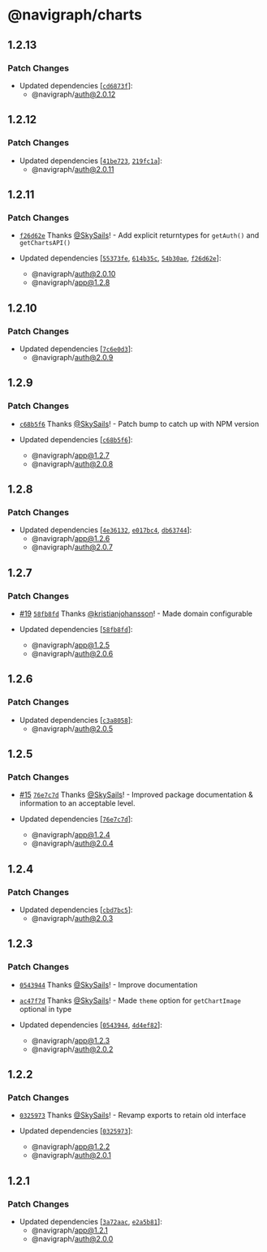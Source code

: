 # @navigraph/charts

## 1.2.13

### Patch Changes

- Updated dependencies [[`cd6873f`](https://github.com/Navigraph/navigraph-js-sdk/commit/cd6873f6faca9de47aca491e62870cba038a184f)]:
  - @navigraph/auth@2.0.12

## 1.2.12

### Patch Changes

- Updated dependencies [[`41be723`](https://github.com/Navigraph/navigraph-js-sdk/commit/41be723002f665a7caa888208269f3842cbb6a66), [`219fc1a`](https://github.com/Navigraph/navigraph-js-sdk/commit/219fc1aa2c9b09a4a093568a07a0e21fcc2a2bba)]:
  - @navigraph/auth@2.0.11

## 1.2.11

### Patch Changes

- [`f26d62e`](https://github.com/Navigraph/navigraph-js-sdk/commit/f26d62e6401cf27b8557734ecb81b67937738bcc) Thanks [@SkySails](https://github.com/SkySails)! - Add explicit returntypes for `getAuth()` and `getChartsAPI()`

- Updated dependencies [[`55373fe`](https://github.com/Navigraph/navigraph-js-sdk/commit/55373fe6caf031f2cd6ff39d638a4c801dc017b4), [`614b35c`](https://github.com/Navigraph/navigraph-js-sdk/commit/614b35c9c77293133180880ca0e7d5bc446e3040), [`54b30ae`](https://github.com/Navigraph/navigraph-js-sdk/commit/54b30ae2fe43958ce25b6b61f0d34c9983b6ca0d), [`f26d62e`](https://github.com/Navigraph/navigraph-js-sdk/commit/f26d62e6401cf27b8557734ecb81b67937738bcc)]:
  - @navigraph/auth@2.0.10
  - @navigraph/app@1.2.8

## 1.2.10

### Patch Changes

- Updated dependencies [[`7c6e0d3`](https://github.com/Navigraph/navigraph-js-sdk/commit/7c6e0d3c35986a96c669fe22117cbef75723d7c9)]:
  - @navigraph/auth@2.0.9

## 1.2.9

### Patch Changes

- [`c68b5f6`](https://github.com/Navigraph/navigraph-js-sdk/commit/c68b5f609d1026a31019c50a1edca81cca711af9) Thanks [@SkySails](https://github.com/SkySails)! - Patch bump to catch up with NPM version

- Updated dependencies [[`c68b5f6`](https://github.com/Navigraph/navigraph-js-sdk/commit/c68b5f609d1026a31019c50a1edca81cca711af9)]:
  - @navigraph/app@1.2.7
  - @navigraph/auth@2.0.8

## 1.2.8

### Patch Changes

- Updated dependencies [[`4e36132`](https://github.com/Navigraph/navigraph-js-sdk/commit/4e36132bdd1a0aae1ef428ff32553c7b656ae85d), [`e017bc4`](https://github.com/Navigraph/navigraph-js-sdk/commit/e017bc45c64fe80e65ed7606747eb6f3d8ca68b1), [`db63744`](https://github.com/Navigraph/navigraph-js-sdk/commit/db637448dfcbefc0ad8d11fc76a18ed2bff8f6b0)]:
  - @navigraph/app@1.2.6
  - @navigraph/auth@2.0.7

## 1.2.7

### Patch Changes

- [#19](https://github.com/Navigraph/navigraph-js-sdk/pull/19) [`58fb8fd`](https://github.com/Navigraph/navigraph-js-sdk/commit/58fb8fd8a9da0301a7a67a787f69c83b9ce171a6) Thanks [@kristianjohansson](https://github.com/kristianjohansson)! - Made domain configurable

- Updated dependencies [[`58fb8fd`](https://github.com/Navigraph/navigraph-js-sdk/commit/58fb8fd8a9da0301a7a67a787f69c83b9ce171a6)]:
  - @navigraph/app@1.2.5
  - @navigraph/auth@2.0.6

## 1.2.6

### Patch Changes

- Updated dependencies [[`c3a8058`](https://github.com/Navigraph/navigraph-js-sdk/commit/c3a8058a846c6a79cd9a9af8a01f6598fccf4d06)]:
  - @navigraph/auth@2.0.5

## 1.2.5

### Patch Changes

- [#15](https://github.com/Navigraph/navigraph-js-sdk/pull/15) [`76e7c7d`](https://github.com/Navigraph/navigraph-js-sdk/commit/76e7c7d91a6b19d6040dc5b87561e8ecde6a6af2) Thanks [@SkySails](https://github.com/SkySails)! - Improved package documentation & information to an acceptable level.

- Updated dependencies [[`76e7c7d`](https://github.com/Navigraph/navigraph-js-sdk/commit/76e7c7d91a6b19d6040dc5b87561e8ecde6a6af2)]:
  - @navigraph/app@1.2.4
  - @navigraph/auth@2.0.4

## 1.2.4

### Patch Changes

- Updated dependencies [[`cbd7bc5`](https://github.com/Navigraph/sdk/commit/cbd7bc5b6df32301fcaa217e221d158b7b268b8d)]:
  - @navigraph/auth@2.0.3

## 1.2.3

### Patch Changes

- [`0543944`](https://github.com/Navigraph/sdk/commit/0543944fce3a7a1b7824763336e8072d8f3bb17d) Thanks [@SkySails](https://github.com/SkySails)! - Improve documentation

* [`ac47f7d`](https://github.com/Navigraph/sdk/commit/ac47f7dcdf8fac9365466d1f368fc362bd040ae3) Thanks [@SkySails](https://github.com/SkySails)! - Made `theme` option for `getChartImage` optional in type

* Updated dependencies [[`0543944`](https://github.com/Navigraph/sdk/commit/0543944fce3a7a1b7824763336e8072d8f3bb17d), [`4d4ef82`](https://github.com/Navigraph/sdk/commit/4d4ef82f9e285877fbbd57715b9c4be62bb88c71)]:
  - @navigraph/app@1.2.3
  - @navigraph/auth@2.0.2

## 1.2.2

### Patch Changes

- [`0325973`](https://github.com/Navigraph/sdk/commit/03259735f5627a6a405d527dd3ed80f0a42311b1) Thanks [@SkySails](https://github.com/SkySails)! - Revamp exports to retain old interface

- Updated dependencies [[`0325973`](https://github.com/Navigraph/sdk/commit/03259735f5627a6a405d527dd3ed80f0a42311b1)]:
  - @navigraph/app@1.2.2
  - @navigraph/auth@2.0.1

## 1.2.1

### Patch Changes

- Updated dependencies [[`3a72aac`](https://github.com/Navigraph/sdk/commit/3a72aacd984c8e0ca83e7209e088d57941c72f2e), [`e2a5b81`](https://github.com/Navigraph/sdk/commit/e2a5b819e061ff566ef05fef35a9ef994a035399)]:
  - @navigraph/app@1.2.1
  - @navigraph/auth@2.0.0
